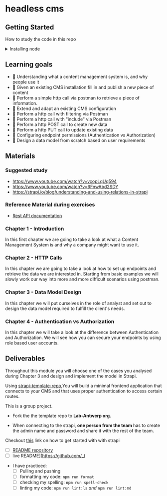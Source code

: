 # headless cms

## Getting Started

How to study the code in this repo

<details>
<summary>Installing node</summary>
<br>
You will need [NPM](https://docs.npmjs.com/downloading-and-installing-node-js-and-npm) and [nvm](https://github.com/nvm-sh/nvm#installing-and-updating) on your computer to study this material
<br>
You will also need [Postman](https://www.postman.com), please install it on your local machine.
<br>
All strapi installations will use 
testuser@localhost.com as username and
Testuser1 as password
</details>

## Learning goals

- 🥚 Understanding what a content management system is, and why people use it 
- 🥚 Given an existing CMS installation fill in and publish a new piece of content
- 🥚 Perform a simple http call via postman to retrieve a piece of information.
- 🐣 Extend and adapt an existing CMS configuration
- 🐣 Perform a http call with filtering via Postman
- 🐣 Perform a http call with "include" via Postman
- 🐣 Perform a http POST call to create new data
- 🐣 Perform a http PUT call to update existing data
- 🐣 Configuring endpoint permissions (Authentication vs Authorization)
- 🐥 Design a data model from scratch based on user requirements

## Materials

### Suggested study

- <https://www.youtube.com/watch?v=vcopLqUq594>
- <https://www.youtube.com/watch?v=6FnwAbd2SDY>
- <https://strapi.io/blog/understanding-and-using-relations-in-strapi>

### Reference Material during exercises

- [Rest API documentation](https://docs.strapi.io/developer-docs/latest/developer-resources/database-apis-reference/rest-api.html)


### Chapter 1 - Introduction

In this first chapter we are going to take a look at what a Content Management System is and why a company might want to use it.

### Chapter 2 - HTTP Calls

In this chapter we are going to take a look at how to set up endpoints and retrieve the data we are interested in. Starting from basic examples we will slowly work our way into more and more difficult scenarios using postman.

### Chapter 3 - Data Model Design

In this chapter we will put ourselves in the role of analyst and set out to design the data model required to fulfill the client's needs.

### Chapter 4 - Authentication vs Authorization

In this chapter we will take a look at the difference between Authentication and Authorization. We will see how you can secure your endpoints by using role based user accounts.

## Deliverables

Throughout this module you will choose one of the cases you analysed during Chapter 3 and design and implement the model in Strapi. 

Using [strapi-template-repo](https://github.com/HackYourFutureBelgium/template-strapi-vanilla),You will  build a minimal frontend application that connects to your CMS and that uses proper authentication to access certain routes.

This is a group project.

- Fork the the template repo to **Lab-Antwerp org**. 

- When connecting to the strapi, **one person from the team** has to create the admin name and password and share it with the rest of the team.

Checkout [this](https://youtu.be/h9vETeRiulY?t=39) link on how to get started with with strapi


- [ ] [README repository](https://github.com/_/_)
- [ ]  live README](<https://github.com/_>)
- I have practiced:
  - [ ] Pulling and pushing
  - [ ] formatting my code: `npm run format`
  - [ ] checking my spelling: `npm run spell-check`
  - [ ] linting my code: `npm run lint:ls` _and_ `npm run lint:md`
